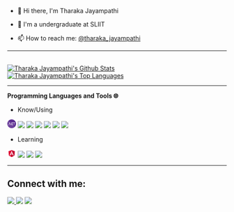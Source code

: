 <!-- ### Hi there, I'm Tharaka Jayampathi -  👋

## I'm a undergraduate at SLIIT !

<!--
**TharakaJayampathi/TharakaJayampathi** is a ✨ _special_ ✨ repository because its `README.md` (this file) appears on your GitHub profile.

Here are some ideas to get you started:

- 🔭 I’m currently working on ...
- 🌱 I’m currently learning ...
- 👯 I’m looking to collaborate on ...
- 🤔 I’m looking for help with ...
- 💬 Ask me about ...
- 📫 How to reach me: ...
- 😄 Pronouns: ...
- ⚡ Fun fact: ...
-->

<!-- <br> -->


<!-- ## 🙋‍♂️ About Me -->

 - 👋 Hi there, I'm Tharaka Jayampathi
<!-- - 👯 I’m currently working as a **Frontend Developer.** -->

- 🌱 I'm a undergraduate at SLIIT

<!-- - 👨‍💻 All of my projects are available at **[My Portfolio](https://subhamraoniar.com)** -->

- 📫 How to reach me: [@tharaka_jayampathi](https://www.linkedin.com/in/tharaka-jayampathi-b10275229/)

<!-- - ⚡ **I love play Cricket, Badminton and like to eat Pizza.** -->








<!-- <p align="left">
  <img align="center" src="https://github-readme-stats.vercel.app/api/top-langs/?username=TharakaJayampathi&theme=radical&hide_langs_below=1&layout=compact" />
  <br>
<br>
  <img align="center" src="https://github-readme-stats.vercel.app/api?username=TharakaJayampathi&show_icons=true&theme=radical&line_height=21" alt="Tharaka Jayampathi's github stats"/>
</p> -->

<hr/>
<br/>
    <a href="https://github.com/TharakaJayampathi/github-readme-stats"><img alt="Tharaka Jayampathi's Github Stats" src="https://github-readme-stats.vercel.app/api?username=TharakaJayampathi&show_icons=true&count_private=true&theme=react&hide_border=true&bg_color=0D1117" /></a>
  <a href="https://github.com/TharakaJayampathi/github-readme-stats"><img alt="Tharaka Jayampathi's Top Languages" src="https://github-readme-stats.vercel.app/api/top-langs/?username=TharakaJayampathi&langs_count=8&count_private=true&layout=compact&theme=react&hide_border=true&bg_color=0D1117" /></a>
  <br/>
  <hr/>
  
  
<!-- <hr/>
<div align='left'>
  <a href='#'>
    <img alt='Top Languages'
         src='https://github-readme-stats.vercel.app/api/top-langs/?username=TharakaJayampathi&langs_count=10&layout=compact&theme=react&hide_border=true&bg_color=0D1117&title_color=F0DB4F&icon_color=F0DB4F'
         height='200'/>
  </a>
</div>
<hr/> -->

**Programming Languages and Tools 🌐**


- Know/Using

<code><img height="20" src="https://raw.githubusercontent.com/github/explore/80688e429a7d4ef2fca1e82350fe8e3517d3494d/topics/dotnet/dotnet.png"></code>
<code><img height="20" src="https://img.shields.io/badge/Python-0D1117?style=flat-square&logo=Python&logoColor=F0DB4F"></code>
<code><img height="20" src="https://img.shields.io/badge/SQL%20-%230D1117.svg?style=flat-square&logo=amazon-dynamodb&logoColor=F0DB4F"></code>
<code><img height="20" src="https://img.shields.io/badge/HTML5-0D1117?style=flat-square&logo=html5&logoColor=F0DB4F"></code>
<code><img height="20" src="https://img.shields.io/badge/CSS3-0D1117?style=flat-square&logo=css3&logoColor=F0DB4F"></code>
<code><img height="20" src="https://img.shields.io/badge/Git-0D1117?style=flat-square&logo=git&logoColor=F0DB4F"></code>
<code><img height="20" src="https://img.shields.io/badge/GitHub-0D1117?style=flat-square&logo=github&logoColor=F0DB4F"></code>


- Learning

<code><img height="20" src="https://raw.githubusercontent.com/github/explore/5c058a388828bb5fde0bcafd4bc867b5bb3f26f3/topics/angular/angular.png"></code>
<code><img height="20" src="https://img.shields.io/badge/React-0D1117?style=flat-square&logo=react&logoColor=F0DB4F"></code>
<code><img height="20" src="https://img.shields.io/badge/MongoDB-0D1117?style=flat-square&logo=mongodb&logoColor=F0DB4F"></code>
<code><img height="20" src="https://img.shields.io/badge/Microsoft%20Azure-0D1117?style=flat-square&logo=microsoft-azure&logoColor=F0DB4F"></code>



<hr/>

## Connect with me:
<p align="left">

<a href = "mailto:tharakajayampathikaranahaluge@gmail.com"><img src="https://img.icons8.com/fluent/48/000000/mail.png"/>
<a href = "https://www.linkedin.com/in/tharaka-jayampathi-b10275229/"><img src="https://img.icons8.com/fluent/48/000000/linkedin.png"/></a>
<a href = "https://www.instagram.com/tharaka_jayampathi/"><img src="https://img.icons8.com/fluent/48/000000/instagram-new.png"/></a>
<!-- <a href = "https://www.youtube.com/channel/UC-NXT1lYAOPa3lrgWXqvuHA"><img src="https://img.icons8.com/color/48/000000/youtube-play.png"/></a> -->

</p>

